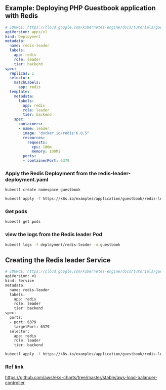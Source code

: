 ## Example: Deploying PHP Guestbook application with Redis


```yaml
# SOURCE: https://cloud.google.com/kubernetes-engine/docs/tutorials/guestbook
apiVersion: apps/v1
kind: Deployment
metadata:
  name: redis-leader
  labels:
    app: redis
    role: leader
    tier: backend
spec:
  replicas: 1
  selector:
    matchLabels:
      app: redis
  template:
    metadata:
      labels:
        app: redis
        role: leader
        tier: backend
    spec:
      containers:
      - name: leader
        image: "docker.io/redis:6.0.5"
        resources:
          requests:
            cpu: 100m
            memory: 100Mi
        ports:
        - containerPort: 6379
```

### Apply the Redis Deployment from the redis-leader-deployment.yaml
```bash
kubectl create namespace guestbook
```

```bash
kubectl apply -f https://k8s.io/examples/application/guestbook/redis-leader-deployment.yaml -n guestbook
```
### Get pods
```bash
kubectl get pods
```

### view the logs from the Redis leader Pod
```bash
kubectl logs -f deployment/redis-leader -n guestbook
```

## Creating the Redis leader Service

```bash
# SOURCE: https://cloud.google.com/kubernetes-engine/docs/tutorials/guestbook
apiVersion: v1
kind: Service
metadata:
  name: redis-leader
  labels:
    app: redis
    role: leader
    tier: backend
spec:
  ports:
  - port: 6379
    targetPort: 6379
  selector:
    app: redis
    role: leader
    tier: backend
```
```bash
kubectl apply -f https://k8s.io/examples/application/guestbook/redis-leader-service.yaml -n guestbook
```

### Ref link
https://github.com/aws/eks-charts/tree/master/stable/aws-load-balancer-controller

